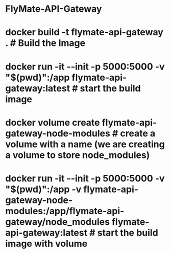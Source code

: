 # FlyMate-API-Gateway

# docker build -t flymate-api-gateway .                                                 # Build the Image
# docker run -it --init -p 5000:5000 -v "$(pwd)":/app flymate-api-gateway:latest        # start the build image
# docker volume create flymate-api-gateway-node-modules                                 # create a volume with a name (we are creating a volume to store node_modules)
# docker run -it --init -p 5000:5000 -v "$(pwd)":/app -v flymate-api-gateway-node-modules:/app/flymate-api-gateway/node_modules flymate-api-gateway:latest                                                              # start the build image with volume